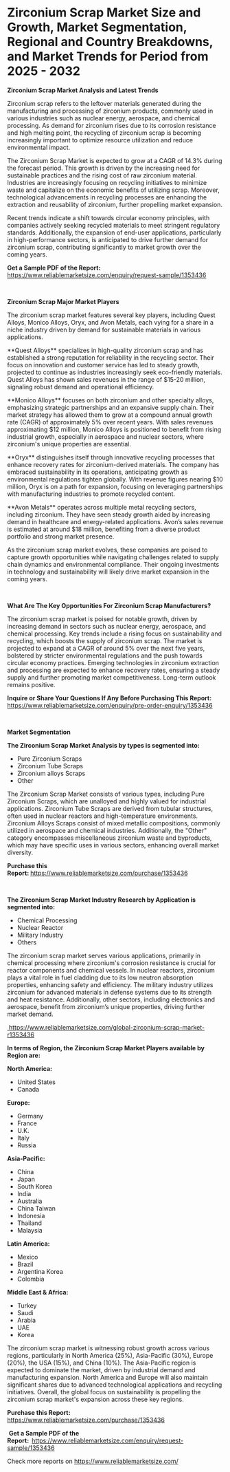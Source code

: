 <p><h1>Zirconium Scrap Market Size and Growth, Market Segmentation, Regional and Country Breakdowns, and Market Trends for Period from 2025 -  2032</h1></p><p><strong>Zirconium Scrap Market Analysis and Latest Trends</strong></p>
<p><p>Zirconium scrap refers to the leftover materials generated during the manufacturing and processing of zirconium products, commonly used in various industries such as nuclear energy, aerospace, and chemical processing. As demand for zirconium rises due to its corrosion resistance and high melting point, the recycling of zirconium scrap is becoming increasingly important to optimize resource utilization and reduce environmental impact.</p><p>The Zirconium Scrap Market is expected to grow at a CAGR of 14.3% during the forecast period. This growth is driven by the increasing need for sustainable practices and the rising cost of raw zirconium material. Industries are increasingly focusing on recycling initiatives to minimize waste and capitalize on the economic benefits of utilizing scrap. Moreover, technological advancements in recycling processes are enhancing the extraction and reusability of zirconium, further propelling market expansion.</p><p>Recent trends indicate a shift towards circular economy principles, with companies actively seeking recycled materials to meet stringent regulatory standards. Additionally, the expansion of end-user applications, particularly in high-performance sectors, is anticipated to drive further demand for zirconium scrap, contributing significantly to market growth over the coming years.</p></p>
<p><strong>Get a Sample PDF of the Report:&nbsp;</strong> <a href="https://www.reliablemarketsize.com/enquiry/request-sample/1353436?utm_campaign=2769&utm_medium=2&utm_source=Github&utm_content=ia&utm_term=02042025&utm_id=zirconium-scrap">https://www.reliablemarketsize.com/enquiry/request-sample/1353436</a></p>
<p>&nbsp;</p>
<p><strong>Zirconium Scrap Major Market Players</strong></p>
<p><p>The zirconium scrap market features several key players, including Quest Alloys, Monico Alloys, Oryx, and Avon Metals, each vying for a share in a niche industry driven by demand for sustainable materials in various applications.</p><p>**Quest Alloys** specializes in high-quality zirconium scrap and has established a strong reputation for reliability in the recycling sector. Their focus on innovation and customer service has led to steady growth, projected to continue as industries increasingly seek eco-friendly materials. Quest Alloys has shown sales revenues in the range of $15-20 million, signaling robust demand and operational efficiency.</p><p>**Monico Alloys** focuses on both zirconium and other specialty alloys, emphasizing strategic partnerships and an expansive supply chain. Their market strategy has allowed them to grow at a compound annual growth rate (CAGR) of approximately 5% over recent years. With sales revenues approximating $12 million, Monico Alloys is positioned to benefit from rising industrial growth, especially in aerospace and nuclear sectors, where zirconium's unique properties are essential.</p><p>**Oryx** distinguishes itself through innovative recycling processes that enhance recovery rates for zirconium-derived materials. The company has embraced sustainability in its operations, anticipating growth as environmental regulations tighten globally. With revenue figures nearing $10 million, Oryx is on a path for expansion, focusing on leveraging partnerships with manufacturing industries to promote recycled content.</p><p>**Avon Metals** operates across multiple metal recycling sectors, including zirconium. They have seen steady growth aided by increasing demand in healthcare and energy-related applications. Avon’s sales revenue is estimated at around $18 million, benefiting from a diverse product portfolio and strong market presence.</p><p>As the zirconium scrap market evolves, these companies are poised to capture growth opportunities while navigating challenges related to supply chain dynamics and environmental compliance. Their ongoing investments in technology and sustainability will likely drive market expansion in the coming years.</p></p>
<p>&nbsp;</p>
<p><strong>What Are The Key Opportunities For Zirconium Scrap Manufacturers?</strong></p>
<p><p>The zirconium scrap market is poised for notable growth, driven by increasing demand in sectors such as nuclear energy, aerospace, and chemical processing. Key trends include a rising focus on sustainability and recycling, which boosts the supply of zirconium scrap. The market is projected to expand at a CAGR of around 5% over the next five years, bolstered by stricter environmental regulations and the push towards circular economy practices. Emerging technologies in zirconium extraction and processing are expected to enhance recovery rates, ensuring a steady supply and further promoting market competitiveness. Long-term outlook remains positive.</p></p>
<p><strong>Inquire or Share Your Questions If Any Before Purchasing This Report:</strong> <a href="https://www.reliablemarketsize.com/enquiry/pre-order-enquiry/1353436?utm_campaign=2769&utm_medium=2&utm_source=Github&utm_content=ia&utm_term=02042025&utm_id=zirconium-scrap">https://www.reliablemarketsize.com/enquiry/pre-order-enquiry/1353436</a></p>
<p>&nbsp;</p>
<p><strong>Market Segmentation</strong></p>
<p><strong>The Zirconium Scrap Market Analysis by types is segmented into:</strong></p>
<p><ul><li>Pure Zirconium Scraps</li><li>Zirconium Tube Scraps</li><li>Zirconium alloys Scraps</li><li>Other</li></ul></p>
<p><p>The Zirconium Scrap Market consists of various types, including Pure Zirconium Scraps, which are unalloyed and highly valued for industrial applications. Zirconium Tube Scraps are derived from tubular structures, often used in nuclear reactors and high-temperature environments. Zirconium Alloys Scraps consist of mixed metallic compositions, commonly utilized in aerospace and chemical industries. Additionally, the "Other" category encompasses miscellaneous zirconium waste and byproducts, which may have specific uses in various sectors, enhancing overall market diversity.</p></p>
<p><strong>Purchase this Report:&nbsp;</strong><a href="https://www.reliablemarketsize.com/purchase/1353436?utm_campaign=2769&utm_medium=2&utm_source=Github&utm_content=ia&utm_term=02042025&utm_id=zirconium-scrap">https://www.reliablemarketsize.com/purchase/1353436</a></p>
<p>&nbsp;</p>
<p><strong>The Zirconium Scrap Market Industry Research by Application is segmented into:</strong></p>
<p><ul><li>Chemical Processing</li><li>Nuclear Reactor</li><li>Military Industry</li><li>Others</li></ul></p>
<p><p>The zirconium scrap market serves various applications, primarily in chemical processing where zirconium's corrosion resistance is crucial for reactor components and chemical vessels. In nuclear reactors, zirconium plays a vital role in fuel cladding due to its low neutron absorption properties, enhancing safety and efficiency. The military industry utilizes zirconium for advanced materials in defense systems due to its strength and heat resistance. Additionally, other sectors, including electronics and aerospace, benefit from zirconium’s unique properties, driving further market demand.</p></p>
<p><a href="https://www.reliablemarketsize.com/global-zirconium-scrap-market-r1353436?utm_campaign=2769&utm_medium=2&utm_source=Github&utm_content=ia&utm_term=02042025&utm_id=zirconium-scrap">&nbsp;https://www.reliablemarketsize.com/global-zirconium-scrap-market-r1353436</a></p>
<p><strong>In terms of Region, the Zirconium Scrap Market Players available by Region are:</strong></p>
<p>
    <p> <strong> North America: </strong>
        <ul>
            <li>United States</li>
            <li>Canada</li>
        </ul>
        </p> 
    <p> <strong> Europe: </strong>
        <ul>
            <li>Germany</li>
            <li>France</li>
            <li>U.K.</li>
            <li>Italy</li>
            <li>Russia</li>
        </ul>
        </p> 
    <p> <strong> Asia-Pacific: </strong>
        <ul>
            <li>China</li>
            <li>Japan</li>
            <li>South Korea</li>
            <li>India</li>
            <li>Australia</li>
            <li>China Taiwan</li>
            <li>Indonesia</li>
            <li>Thailand</li>
            <li>Malaysia</li>
        </ul>
        </p> 
    <p> <strong> Latin America: </strong>
        <ul>
            <li>Mexico</li>
            <li>Brazil</li>
            <li>Argentina Korea</li>
            <li>Colombia</li>
        </ul>
        </p> 
    <p> <strong> Middle East & Africa: </strong>
        <ul>
            <li>Turkey</li>
            <li>Saudi</li>
            <li>Arabia</li>
            <li>UAE</li>
            <li>Korea</li>
        </ul>
    </p>
    </p>
<p><p>The zirconium scrap market is witnessing robust growth across various regions, particularly in North America (25%), Asia-Pacific (30%), Europe (20%), the USA (15%), and China (10%). The Asia-Pacific region is expected to dominate the market, driven by industrial demand and manufacturing expansion. North America and Europe will also maintain significant shares due to advanced technological applications and recycling initiatives. Overall, the global focus on sustainability is propelling the zirconium scrap market's expansion across these key regions.</p></p>
<p><strong>Purchase this Report: </strong><a href="https://www.reliablemarketsize.com/purchase/1353436?utm_campaign=2769&utm_medium=2&utm_source=Github&utm_content=ia&utm_term=02042025&utm_id=zirconium-scrap">https://www.reliablemarketsize.com/purchase/1353436</a></p>
<p>&nbsp;<strong>Get a Sample PDF of the Report:&nbsp;&nbsp;</strong><a href="https://www.reliablemarketsize.com/enquiry/request-sample/1353436?utm_campaign=2769&utm_medium=2&utm_source=Github&utm_content=ia&utm_term=02042025&utm_id=zirconium-scrap">https://www.reliablemarketsize.com/enquiry/request-sample/1353436</a></p>
<p><strong></strong></p>
<p>Check more reports on <a href="https://www.reliablemarketsize.com/?utm_campaign=2769&utm_medium=2&utm_source=Github&utm_content=ia&utm_term=02042025&utm_id=zirconium-scrap">https://www.reliablemarketsize.com/</a></p>